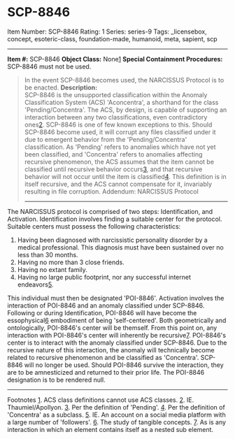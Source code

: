 # SCP-8846
Item Number: SCP-8846
Rating: 1
Series: series-9
Tags: _licensebox, concept, esoteric-class, foundation-made, humanoid, meta, sapient, scp

---

**Item #:** SCP-8846
**Object Class:** None[1](javascript:;)
**Special Containment Procedures:** SCP-8846 must not be used.
> In the event SCP-8846 becomes used, the NARCISSUS Protocol is to be enacted.
**Description:**  
SCP-8846 is the unsupported classification within the Anomaly Classification System (ACS) 'Aconcentra', a shorthand for the class 'Pending/Concentra'.
The ACS, by design, is capable of supporting an interaction between any two classifications, even contradictory ones[2](javascript:;). SCP-8846 is one of few known exceptions to this.
Should SCP-8846 become used, it will corrupt any files classified under it due to emergent behavior from the 'Pending/Concentra' classification. As 'Pending' refers to anomalies which have not yet been classified, and 'Concentra' refers to anomalies affecting recursive phenomenon, the ACS assumes that the item cannot be classified until recursive behavior occurs[3](javascript:;), and that recursive behavior will not occur until the item is classified[4](javascript:;). This definition is in itself recursive, and the ACS cannot compensate for it, invariably resulting in file corruption.
> Addendum: NARCISSUS Protocol
> * * *
The NARCISSUS protocol is comprised of two steps: Identification, and Activation.
Identification involves finding a suitable center for the protocol. Suitable centers must possess the following characteristics:
  1. Having been diagnosed with narcissistic personality disorder by a medical professional. This diagnosis must have been sustained over no less than 30 months.
  2. Having no more than 3 close friends.
  3. Having no extant family.
  4. Having no large public footprint, nor any successful internet endeavors[5](javascript:;).

This individual must then be designated 'POI-8846'.
Activation involves the interaction of POI-8846 and an anomaly classified under SCP-8846. Following or during Identification, POI-8846 will have become the essophysical[6](javascript:;) embodiment of being 'self-centered'. Both geometrically and ontologically, POI-8846's center will be themself. From this point on, any interaction with POI-8846's center will inherently be recursive[7](javascript:;).
POI-8846's center is to interact with the anomaly classified under SCP-8846. Due to the recursive nature of this interaction, the anomaly will technically become related to recursive phenomenon and be classified as 'Concentra'. SCP-8846 will no longer be used.
Should POI-8846 survive the interaction, they are to be amnesticized and returned to their prior life. The POI-8846 designation is to be rendered null.
* * *
Footnotes
[1](javascript:;). ACS class definitions cannot use ACS classes.
[2](javascript:;). IE. Thaumiel/Apollyon.
[3](javascript:;). Per the definition of 'Pending'.
[4](javascript:;). Per the definition of 'Concentra' as a subclass.
[5](javascript:;). IE. An account on a social media platform with a large number of 'followers'.
[6](javascript:;). The study of tangible concepts.
[7](javascript:;). As is any interaction in which an element contains itself as a nested sub element.